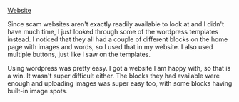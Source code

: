 [Website](https://1mbills.wordpress.com)

Since scam websites aren't exactly readily available to look at and I didn't have much time, I just looked through some of the wordpress templates instead. I noticed that they all had a couple of different blocks on the home page with images and words, so I used that in my website. I also used multiple buttons, just like I saw on the templates.

Using wordpress was pretty easy. I got a website I am happy with, so that is a win. It wasn't super difficult either. The blocks they had available were enough and uploading images was super easy too, with some blocks having built-in image spots.